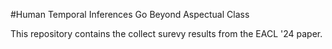 #Human Temporal Inferences Go Beyond Aspectual Class

This repository contains the collect surevy results from the EACL '24 paper.
